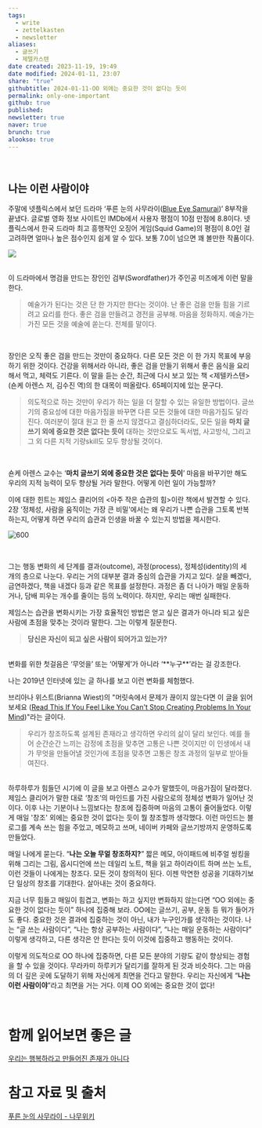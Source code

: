 ```yaml
---
tags:
  - write
  - zettelkasten
  - newsletter
aliases:
  - 글쓰기
  - 제텔카스텐
date created: 2023-11-19, 19:49
date modified: 2024-01-11, 23:07
share: "true"
githubtitle: 2024-01-11-OO 외에는 중요한 것이 없다는 듯이
permalink: only-one-important
github: true
published: 
newsletter: true
naver: true
brunch: true
alookso: true
---
```


<br>

## 나는 이런 사람이야


주말에 넷플릭스에서 보던 드라마 ‘푸른 눈의 사무라이([Blue Eye Samurai](https://www.imdb.com/title/tt13309742/?ref_=nv_sr_srsg_0_tt_3_nm_2_q_Blue%2520Eye%2520Samurai))’ 8부작을 끝냈다. 글로벌 영화 정보 사이트인 IMDb에서 사용자 평점이 10점 만점에 8.8이다. 넷플릭스에서 한국 드라마 최고 흥행작인 오징어 게임(Squid Game)의 평점이 8.0인 걸 고려하면 얼마나 높은 점수인지 쉽게 알 수 있다. 보통 7.0이 넘으면 꽤 볼만한 작품이다.


![](https://i.imgur.com/2bFOXFe.png)

<br>
이 드라마에서 명검을 만드는 장인인 검부(Swordfather)가 주인공 미즈에게 이런 말을 한다.
<br>

> 예술가가 된다는 것은 단 한 가지만 한다는 것이야. 
> 난 좋은 검을 만들 힘을 기르려고 요리를 한다. 
> 좋은 검을 만들려고 경전을 공부해. 마음을 정화하지. 
> 예술가는 가진 모든 것을 예술에 쏟는다. 전체를 말이다.

<br>

장인은 오직 좋은 검을 만드는 것만이 중요하다. 다른 모든 것은 이 한 가지 목표에 부응하기 위한 것이다. 건강을 위해서라 아니라, 좋은 검을 만들기 위해서 좋은 음식을 요리해서 먹고, 체력도 기른다.
이 말을 듣는 순간, 최근에 다시 보고 있는 책 <제텔카스텐> (숀케 아렌스 저, 김수진 역)의 한 대목이 떠올랐다. 65페이지에 있는 문구다.
<br>

> 의도적으로 하는 것만이 우리가 하는 일을 더 잘할 수 있는 유일한 방법이다.
> 글쓰기의 중요성에 대한 마음가짐을 바꾸면 다른 모든 것들에 대한 마음가짐도 달라진다.
> 여러분이 절대 원고 한 줄 쓰지 않겠다고 결심하더라도, 모든 일을 **마치 글쓰기 외에 중요한 것은 없다는 듯이** 대하는 것만으로도 독서법, 사고방식, 그리고 그 외 다른 지적 기량skill도 모두 향상될 것이다.

<br>

숀케 아렌스 교수는 ‘**마치 글쓰기 외에 중요한 것은 없다는 듯이**’ 마음을 바꾸기만 해도 우리의 지적 능력이 모두 향상될 거라 말한다. 어떻게 이런 일이 가능할까?


이에 대한 힌트는 제임스 클리어의 <아주 작은 습관의 힘>이란 책에서 발견할 수 있다. 2장 ‘정체성, 사람을 움직이는 가장 큰 비밀'에서는 왜 우리가 나쁜 습관을 그토록 반복하는지, 어떻게 하면 우리의 습관과 인생을 바꿀 수 있는지 방법을 제시한다.
<br>

![600](https://i.imgur.com/CQ0iN7G.png)

<br>

그는 행동 변화의 세 단계를 결과(outcome), 과정(process), 정체성(identity)의 세 개의 층으로 나눈다. 우리는 거의 대부분 결과 중심의 습관을 가지고 있다. 살을 빼겠다, 금연하겠다, 책을 내겠다 등과 같은 목표를 설정한다. 과정은 좀 더 나아가 매일 운동하거나, 담배 피우는 개수를 줄이는 등의 노력이다. 하지만, 우리는 매번 실패한다.

제임스는 습관을 변화시키는 가장 효율적인 방법은 얻고 싶은 결과가 아니라 되고 싶은 사람에 초점을 맞추는 것이라 말한다. 그는 이렇게 질문한다.
<br>

> **당신은 자신이 되고 싶은 사람이 되어가고 있는가?**

<br>
변화를 위한 첫걸음은 ‘무엇을’ 또는 ‘어떻게’가 아니라 ‘**누구**’라는 걸 강조한다.

나는 2019년 인터넷에 있는 글 하나를 보고 이런 변화를 체험했다.


브리아나 위스트(Brianna Wiest)의 "머릿속에서 문제가 끊이지 않는다면 이 글을 읽어보세요 ([Read This If You Feel Like You Can't Stop Creating Problems In Your Mind](https://www.huffpost.com/entry/read-this-if-you-feel-like-you-cant-stop-creating_b_578f7bc7e4b06fcf086d73f7))"라는 글이다.
<br>

> 우리가 창조하도록 설계된 존재라고 생각하면 우리의 삶이 달리 보인다. 예를 들어 순간순간 느끼는 감정에 초점을 맞추면 고통은 나쁜 것이지만 이 인생에서 내가 무엇을 만들어낼 것인가에 초점을 맞추면 고통은 창조 과정의 일부로 받아들여진다.

<br>
하루하루가 힘들던 시기에 이 글을 보고 아렌스 교수가 말했듯이, 마음가짐이 달라졌다. 제임스 클리어가 말한 대로 ‘창조’의 마인드를 가진 사람으로의 정체성 변화가 일어난 것이다. 이후 나는 기분이나 느낌보다는 창조에 집중하며 마음의 고통이 줄어들었다. 이렇게 매일 '창조' 외에는 중요한 것이 없다는 듯이 뭘 창조할까 생각했다. 이런 마인드는 블로그를 계속 쓰는 힘을 주었고, 메모하고 쓰며, 네이버 카페와 글쓰기방까지 운영하도록 만들었다.

매일 나에게 묻는다. “**나는 오늘 무얼 창조하지?**”
짧은 메모, 아이패드에 비주얼 씽킹을 위해 그리는 그림, 옵시디언에 쓰는 데일리 노트, 책을 읽고 하이라이트 하며 쓰는 노트, 이런 것들이 나에게는 창조다. 모든 것이 창의적이 된다. 이젠 막연한 성공을 기대하기보단 일상의 창조를 기대한다. 살아내는 것이 중요하다.


지금 너무 힘들고 매일이 힘겹고, 변화는 하고 싶지만 변화하지 않는다면 “OO 외에는 중요한 것이 없다는 듯이” 하나에 집중해 보라. OO에는 글쓰기, 공부, 운동 등 뭐가 들어가도 좋다. 중요한 것은 결과에 집중하는 것이 아닌, 내가 누구인가를 생각하는 것이다. 나는 “글 쓰는 사람이다”, “나는 항상 공부하는 사람이다”, “나는 매일 운동하는 사람이다” 이렇게 생각하고, 다른 생각은 안 한다는 듯이 이것에 집중하고 행동하는 것이다. 

이렇게 의도적으로 OO 하나에 집중하면, 다른 모든 분야의 기량도 같이 향상되는 경험을 할 수 있을 것이다. 무라카미 하루키가 달리기를 잘하게 된 것과 비슷하다. 그는 마음의 더 깊은 곳에 도달하기 위해 자신에게 최면을 건다고 말한다. 우리는 자신에게 “**나는 이런 사람이야**”라고 최면을 거는 거다. 이제 OO 외에는 중요한 것이 없다!

<br>


# 함께 읽어보면 좋은 글
[우리는 행복하라고 만들어진 존재가 아니다](https://brunch.co.kr/@analysisman/12)
<br>

# 참고 자료 및 출처
[푸른 눈의 사무라이 - 나무위키](https://namu.wiki/w/%ED%91%B8%EB%A5%B8%20%EB%88%88%EC%9D%98%20%EC%82%AC%EB%AC%B4%EB%9D%BC%EC%9D%B4)
<br>

